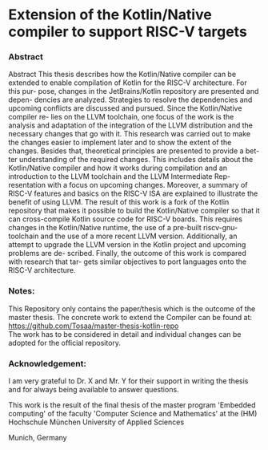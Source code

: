 # Extension of the Kotlin/Native compiler to support RISC-V targets

### Abstract
Abstract
This thesis describes how the Kotlin/Native compiler can be extended to enable compilation of Kotlin for the RISC-V architecture. For this pur- pose, changes in the JetBrains/Kotlin repository are presented and depen- dencies are analyzed. Strategies to resolve the dependencies and upcoming conflicts are discussed and pursued. Since the Kotlin/Native compiler re- lies on the LLVM toolchain, one focus of the work is the analysis and adaptation of the integration of the LLVM distribution and the necessary changes that go with it. This research was carried out to make the changes easier to implement later and to show the extent of the changes.
Besides that, theoretical principles are presented to provide a bet- ter understanding of the required changes. This includes details about the Kotlin/Native compiler and how it works during compilation and an introduction to the LLVM toolchain and the LLVM Intermediate Rep- resentation with a focus on upcoming changes. Moreover, a summary of RISC-V features and basics on the RISC-V ISA are explained to illustrate the benefit of using LLVM.
The result of this work is a fork of the Kotlin repository that makes it possible to build the Kotlin/Native compiler so that it can cross-compile Kotlin source code for RISC-V boards. This requires changes in the Kotlin/Native runtime, the use of a pre-built riscv-gnu-toolchain and the use of a more recent LLVM version. Additionally, an attempt to upgrade the LLVM version in the Kotlin project and upcoming problems are de- scribed.
Finally, the outcome of this work is compared with research that tar- gets similar objectives to port languages onto the RISC-V architecture.

### Notes:
This Repository only contains the paper/thesis which is the outcome of the master thesis. The concrete work to extend the Compiler can be found at: https://github.com/Tosaa/master-thesis-kotlin-repo  
The work has to be considered in detail and individual changes can be adopted for the official repository.

### Acknowledgement:
I am very grateful to Dr. X and Mr. Y for their support in writing the thesis and for always being available to answer questions. 

This work is the result of the final thesis of the master program 'Embedded computing' of the faculty 'Computer Science and Mathematics' at the 
(HM) Hochschule München University of Applied Sciences

Munich, Germany
